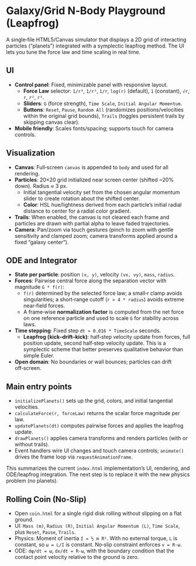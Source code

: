 # Galaxy/Grid N‑Body Playground (Leapfrog)

A single‑file HTML5/Canvas simulator that displays a 2D grid of interacting particles (“planets”) integrated with a symplectic leapfrog method. The UI lets you tune the force law and time scaling in real time.

## UI
- **Control panel**: Fixed, minimizable panel with responsive layout.
  - **Force Law** selector: `1/r³`, `1/r²`, `1/r`, `log(r)` (default), `1` (constant), `√r`, `r`, `r²`, `r³`.
  - **Sliders**: `G` (force strength), `Time Scale`, `Initial Angular Momentum`.
  - **Buttons**: `Reset`, `Pause`, `Random All` (randomizes positions/velocities within the original grid bounds), `Trails` (toggles persistent trails by skipping canvas clear).
- **Mobile friendly**: Scales fonts/spacing; supports touch for camera controls.

## Visualization
- **Canvas**: Full‑screen `canvas` is appended to `body` and used for all rendering.
- **Particles**: 20×20 grid initialized near screen center (shifted ~20% down). Radius ≈ 3 px.
  - Initial tangential velocity set from the chosen angular momentum slider to create rotation about the shifted center.
  - **Color**: HSL hue/lightness derived from each particle’s initial radial distance to center for a radial color gradient.
- **Trails**: When enabled, the canvas is not cleared each frame and particles are drawn with partial alpha to leave faded trajectories.
- **Camera**: Pan/zoom via touch gestures (pinch to zoom with gentle sensitivity and clamped zoom; camera transforms applied around a fixed “galaxy center”).

## ODE and Integrator
- **State per particle**: position `(x, y)`, velocity `(vx, vy)`, `mass`, `radius`.
- **Forces**: Pairwise central force along the separation vector with magnitude `G * f(r)`:
  - `f(r)` determined by the selected force law; a small‑r clamp avoids singularities; a short‑range cutoff (`r > 4 * radius`) avoids extreme near‑field forces.
  - A frame‑wise **normalization factor** is computed from the net force on one reference particle and used to scale `G` for stability across laws.
- **Time stepping**: Fixed step `dt ≈ 0.016 * TimeScale` seconds.
  - **Leapfrog (kick–drift–kick)**: half‑step velocity update from forces, full position update, second half‑step velocity update. This is a symplectic scheme that better preserves qualitative behavior than simple Euler.
- **Open domain**: No boundaries or wall bounces; particles can drift off‑screen.

## Main entry points
- `initializePlanets()` sets up the grid, colors, and initial tangential velocities.
- `calculateForce(r, forceLaw)` returns the scalar force magnitude per law.
- `updatePlanets(dt)` computes pairwise forces and applies the leapfrog update.
- `drawPlanets()` applies camera transforms and renders particles (with or without trails).
- Event handlers wire UI changes and touch camera controls; `animate()` drives the frame loop via `requestAnimationFrame`.

This summarizes the current `index.html` implementation’s UI, rendering, and ODE/leapfrog integration. The next step is to replace it with the new physics problem (no planets).

## Rolling Coin (No‑Slip)
- Open `coin.html` for a single rigid disk rolling without slipping on a flat ground.
- UI: `Mass (m)`, `Radius (R)`, `Initial Angular Momentum (L)`, `Time Scale`, plus `Reset`, `Pause`, `Trails`.
- Physics: Moment of inertia `I = ½ m R²`. With no external torque, `L` is constant, so `ω = L/I` is constant. No‑slip constraint enforces `v = R·ω`.
- ODE: `dφ/dt = ω`, `dx/dt = R·ω`, with the boundary condition that the contact point velocity relative to the ground is zero.

